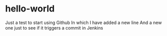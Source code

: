 # hello-world
Just a test to start using Github
In which I have added a new line
And a new one just to see if it triggers a commit in Jenkins
